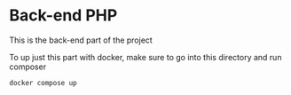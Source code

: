 # Back-end PHP

This is the back-end part of the project

To up just this part with docker, make sure to go into this directory and run composer

    docker compose up
